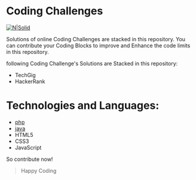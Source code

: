 # Coding Challenges

[![N|Solid](https://cldup.com/dTxpPi9lDf.thumb.png)](https://nodesource.com/products/nsolid)

Solutions of online Coding Challenges are stacked in this repository.
You can contribute your Coding Blocks to improve and Enhance the code limits in this repository.

following Coding Challenge's Solutions are Stacked in this repository:

  - TechGig
  - HackerRank

# Technologies and Languages:
* [php](http://php.net)
* [java](https://java.com/en/)
* HTML5
* CSS3
* JavaScript

So contribute now!
>    Happy Coding

